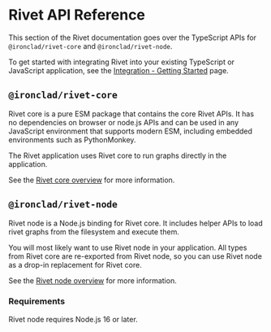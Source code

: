 # Rivet API Reference

This section of the Rivet documentation goes over the TypeScript APIs for `@ironclad/rivet-core` and `@ironclad/rivet-node`.

To get started with integrating Rivet into your existing TypeScript or JavaScript application, see the [Integration - Getting Started](./api-reference/getting-started-integration.mdx) page.

## `@ironclad/rivet-core`

Rivet core is a pure ESM package that contains the core Rivet APIs. It has no dependencies on browser or node.js APIs and can be used in any JavaScript environment that supports modern ESM, including embedded environments such as PythonMonkey.

The Rivet application uses Rivet core to run graphs directly in the application.

See the [Rivet core overview](./api-reference/core/overview.mdx) for more information.

## `@ironclad/rivet-node`

Rivet node is a Node.js binding for Rivet core. It includes helper APIs to load rivet graphs from the filesystem and execute them.

You will most likely want to use Rivet node in your application. All types from Rivet core are re-exported from Rivet node, so you can use Rivet node as a drop-in replacement for Rivet core.

See the [Rivet node overview](./api-reference/node/overview.mdx) for more information.

### Requirements

Rivet node requires Node.js 16 or later.
